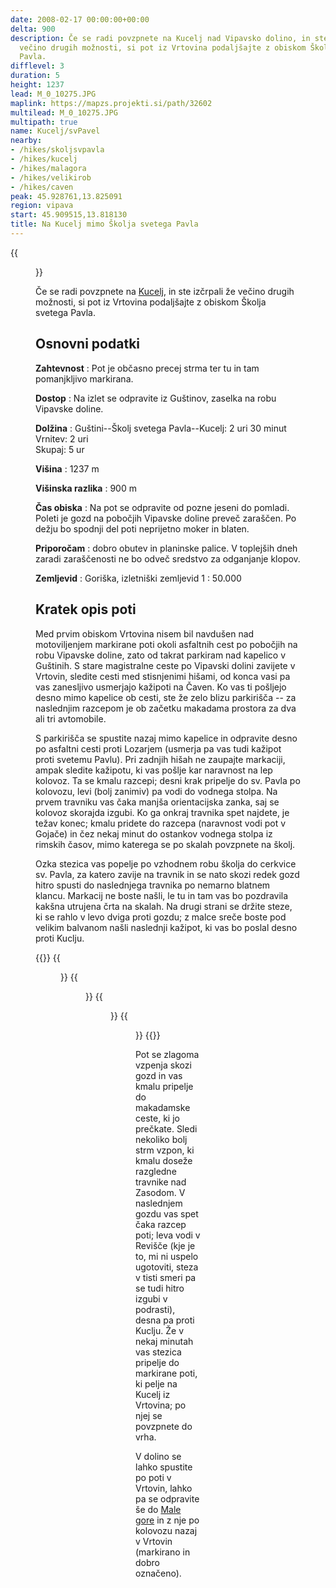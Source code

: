 ```yaml
---
date: 2008-02-17 00:00:00+00:00
delta: 900
description: Če se radi povzpnete na Kucelj nad Vipavsko dolino, in ste izčrpali že
  večino drugih možnosti, si pot iz Vrtovina podaljšajte z obiskom Školja svetega
  Pavla.
difflevel: 3
duration: 5
height: 1237
lead: M_0_10275.JPG
maplink: https://mapzs.projekti.si/path/32602
multilead: M_0_10275.JPG
multipath: true
name: Kucelj/svPavel
nearby:
- /hikes/skoljsvpavla
- /hikes/kucelj
- /hikes/malagora
- /hikes/velikirob
- /hikes/caven
peak: 45.928761,13.825091
region: vipava
start: 45.909515,13.818130
title: Na Kucelj mimo Školja svetega Pavla
---
```

{{<figure src="M_0_10275.JPG">}}

Če se radi povzpnete na [Kucelj](../), in ste izčrpali že večino drugih možnosti, si pot iz Vrtovina podaljšajte z obiskom Školja svetega Pavla.

## Osnovni podatki

**Zahtevnost**
:   Pot je občasno precej strma ter tu in tam pomanjkljivo markirana.

**Dostop**
:   Na izlet se odpravite iz Guštinov, zaselka na robu Vipavske doline.

**Dolžina**
:   Guštini--Školj svetega Pavla--Kucelj: 2 uri 30 minut\
    Vrnitev: 2 uri\
    Skupaj: 5 ur

**Višina**
:   1237 m

**Višinska razlika**
:   900 m

**Čas obiska**
:   Na pot se odpravite od pozne jeseni do pomladi. Poleti je gozd na pobočjih Vipavske doline preveč zaraščen. Po dežju bo spodnji del poti neprijetno moker in blaten.

**Priporočam**
:   dobro obutev in planinske palice. V toplejših dneh zaradi zaraščenosti ne bo odveč sredstvo za odganjanje klopov.

**Zemljevid**
:   Goriška, izletniški zemljevid 1 : 50.000

Kratek opis poti
----------------

Med prvim obiskom Vrtovina nisem bil navdušen nad motoviljenjem markirane poti okoli asfaltnih cest po pobočjih na robu Vipavske doline, zato od takrat parkiram nad kapelico v Guštinih. S stare magistralne ceste po Vipavski dolini zavijete v Vrtovin, sledite cesti med stisnjenimi hišami, od konca vasi pa vas zanesljivo usmerjajo kažipoti na Čaven. Ko vas ti pošljejo desno mimo kapelice ob cesti, ste že zelo blizu parkirišča -- za naslednjim razcepom je ob začetku makadama prostora za dva ali tri avtomobile.

S parkirišča se spustite nazaj mimo kapelice in odpravite desno po asfaltni cesti proti Lozarjem (usmerja pa vas tudi kažipot proti svetemu Pavlu). Pri zadnjih hišah ne zaupajte markaciji, ampak sledite kažipotu, ki vas pošlje kar naravnost na lep kolovoz. Ta se kmalu razcepi; desni krak pripelje do sv. Pavla po kolovozu, levi (bolj zanimiv) pa vodi do vodnega stolpa. Na prvem travniku vas čaka manjša orientacijska zanka, saj se kolovoz skorajda izgubi. Ko ga onkraj travnika spet najdete, je težav konec; kmalu pridete do razcepa (naravnost vodi pot v Gojače) in čez nekaj minut do ostankov vodnega stolpa iz rimskih časov, mimo katerega se po skalah povzpnete na školj.

Ozka stezica vas popelje po vzhodnem robu školja do cerkvice sv. Pavla, za katero zavije na travnik in se nato skozi redek gozd hitro spusti do naslednjega travnika po nemarno blatnem klancu. Markacij ne boste našli, le tu in tam vas bo pozdravila kakšna utrujena črta na skalah. Na drugi strani se držite steze, ki se rahlo v levo dviga proti gozdu; z malce sreče boste pod velikim balvanom našli naslednji kažipot, ki vas bo poslal desno proti Kuclju.

{{<gallery>}} {{<figure src="M_0_10275.JPG" caption="Veliki rob in Kucelj">}}
{{<figure src="M_0_10264.JPG" caption="Stene pod školjem">}}
{{<figure src="M_0_10276.JPG" caption="Sveti Pavel">}}
{{<figure src="M_0_10278.JPG" caption="Razgled z vrha">}}
{{</gallery>}} 

Pot se zlagoma vzpenja skozi gozd in vas kmalu pripelje do makadamske ceste, ki jo prečkate. Sledi nekoliko bolj strm vzpon, ki kmalu doseže razgledne travnike nad Zasodom. V naslednjem gozdu vas spet čaka razcep poti; leva vodi v Revišče (kje je to, mi ni uspelo ugotoviti, steza v tisti smeri pa se tudi hitro izgubi v podrasti), desna pa proti Kuclju. Že v nekaj minutah vas stezica pripelje do markirane poti, ki pelje na Kucelj iz Vrtovina; po njej se povzpnete do vrha.

V dolino se lahko spustite po poti v Vrtovin, lahko pa se odpravite še do [Male gore](../../malagora) in z nje po kolovozu nazaj v Vrtovin (markirano in dobro označeno).
